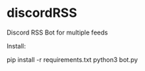 # discordRSS
Discord RSS Bot for multiple feeds

Install:

pip install -r requirements.txt
python3 bot.py
